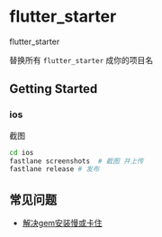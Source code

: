 # flutter_starter
flutter_starter

替换所有 `flutter_starter` 成你的项目名

## Getting Started

### ios

截图

```bash
cd ios
fastlane screenshots  # 截图 并上传
fastlane release # 发布
```

## 常见问题

- [解决gem安装慢或卡住](https://juejin.cn/post/6987549601343471623)
